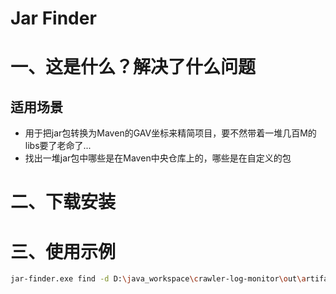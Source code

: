# Jar Finder

# 一、这是什么？解决了什么问题

## 适用场景

- 用于把jar包转换为Maven的GAV坐标来精简项目，要不然带着一堆几百M的libs要了老命了...
- 找出一堆jar包中哪些是在Maven中央仓库上的，哪些是在自定义的包

# 二、下载安装

# 三、使用示例

```bash
jar-finder.exe find -d D:\java_workspace\crawler-log-monitor\out\artifacts\crawler_log_monitor_jar --pom output/pom.xml
```






